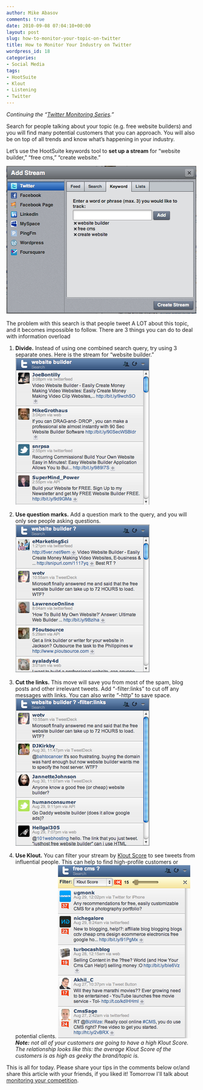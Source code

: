 ```yaml
---
author: Mike Abasov
comments: true
date: 2010-09-08 07:04:10+00:00
layout: post
slug: how-to-monitor-your-topic-on-twitter
title: How to Monitor Your Industry on Twitter
wordpress_id: 18
categories:
- Social Media
tags:
- HootSuite
- Klout
- Listening
- Twitter
---
```


_Continuing the “[Twitter Monitoring Series](/2010/09/05/how-to-monitor-everything-on-twitter/).”_

Search for people talking about your topic (e.g. free website builders) and you will find many potential customers that you can approach. You will also be on top of all trends and know what’s happening in your industry.

Let’s use the HootSuite keywords tool to **set up a stream** for “website builder,” “free cms,” “create website.”


![Searching in HootSuite](/wp-content/uploads/2012/06/tumblr_l8exskej2X1qa9j4k.png)


The problem with this search is that people tweet A LOT about this topic, and it becomes impossible to follow. There are 3 things you can do to deal with information overload



	
  1. **Divide.** Instead of using one combined search query, try using 3 separate ones. Here is the stream for “website builder.”
![Search column in HootSuite](/wp-content/uploads/2012/06/tumblr_l8exxyfdRn1qa9j4k.png)

	
  2. **Use question marks.** Add a question mark to the query, and you will only see people asking questions.
![Search for questions in HootSuite](/wp-content/uploads/2012/06/tumblr_l8exyrWx5v1qa9j4k.png)

	
  3. **Cut the links.** This move will save you from most of the spam, blog posts and other irrelevant tweets. Add “-filter:links” to cut off any messages with links. You can also write “-http” to save space.
![Filter Links in HootSuite](/wp-content/uploads/2012/06/tumblr_l8ey08yCNA1qa9j4k.png)

	
  4. **Use Klout.** You can filter your stream by [Klout Score](http://klout.com) to see tweets from influential people. This can help to find high-profile customers or potential clients.
![Klout filtering in HootSuite](/wp-content/uploads/2012/06/tumblr_l8ey0uoG9k1qa9j4k.png)
_**Note:** not all of your customers are going to have a high Klout Score. The relationship looks like this: the average Klout Score of the customers is as high as geeky the brand/topic is._


This is all for today. Please share your tips in the comments below or/and share this article with your friends, if you liked it! Tomorrow I'll talk about [monitoring your competition](/post/1092381119/how-to-monitor-your-competition-on-twitter).
